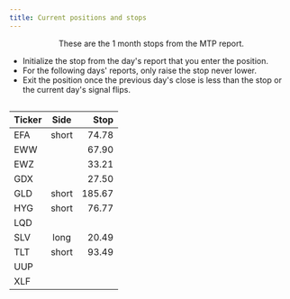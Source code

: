 ```yaml
---
title: Current positions and stops
---
```

<div
    style="display: flex; flex-direction: row; justify-content: center;">
<div style="max-width: 740px; display: flex; flex-direction: column; align-items: center;">
These are the 1 month stops from the MTP report.

* Initialize the stop from the day's report that you enter the position.
* For the following days' reports, only raise the stop never lower.
* Exit the position once the previous day's close is less than the stop or the current day's signal flips.

|Ticker  | Side  |  Stop |
|:-------|:-----:|------:|
| EFA    | short |  74.78|
| EWW    |       |  67.90|
| EWZ    |       |  33.21|
| GDX    |       |  27.50|
| GLD    | short | 185.67|
| HYG    | short |  76.77|
| LQD    |       |       |
| SLV    | long  |  20.49|
| TLT    | short |  93.49|
| UUP    |       |       |
| XLF    |       |       |
</div>
</div>